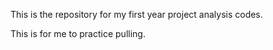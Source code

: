 This is the repository for my first year project analysis codes.

This is for me to practice pulling.
